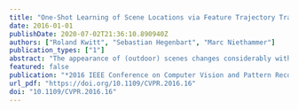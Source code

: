 ```yaml
---
title: "One-Shot Learning of Scene Locations via Feature Trajectory Transfer"
date: 2016-01-01
publishDate: 2020-07-02T21:36:10.890940Z
authors: ["Roland Kwitt", "Sebastian Hegenbart", "Marc Niethammer"]
publication_types: ["1"]
abstract: "The appearance of (outdoor) scenes changes considerably with the strength of certain transient attributes, such as\" rainy\",\" dark\" or\" sunny\". Obviously, this also affects the representation of an image in feature space, eg, as activations at a certain CNN layer, and consequently impacts scene recognition performance. In this work, we investigate the variability in these transient attributes as a rich source of information for studying how image representations change as a function of attribute strength. In particular, we leverage a recently introduced dataset with fine-grain annotations to estimate feature trajectories for a collection of transient attributes and then show how these trajectories can be transferred to new image representations. This enables us to synthesize new data along the transferred trajectories with respect to the dimensions of the space spanned by the transient attributes. Applicability of this concept is demonstrated on the problem of one-shot recognition of scene locations. We show that data synthesized via feature trajectory transfer considerably boosts recognition performance,(1) with respect to baselines and (2) in combination with state-of-the-art approaches in one-shot learning."
featured: false
publication: "*2016 IEEE Conference on Computer Vision and Pattern Recognition, CVPR 2016, Las Vegas, NV, USA, June 27-30, 2016*"
url_pdf: "https://doi.org/10.1109/CVPR.2016.16"
doi: "10.1109/CVPR.2016.16"
---
```


